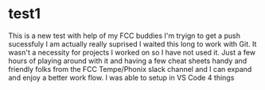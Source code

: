 # test1
This is a new test with help of my FCC buddies
I'm tryign to get a push sucessfuly
I am actually really suprised I waited this long to work with Git. It wasn't a necessity for projects I worked on so I have not used it.
Just a few hours of playing around with it and having a few cheat sheets handy and friendly folks from the FCC Tempe/Phonix slack channel and I can expand and enjoy a better work flow.
I was able to setup in VS Code
4 things